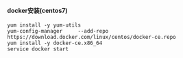 #### docker安装(centos7)
``` 
yum install -y yum-utils
yum-config-manager     --add-repo     https://download.docker.com/linux/centos/docker-ce.repo
yum install -y docker-ce.x86_64
service docker start
``` 